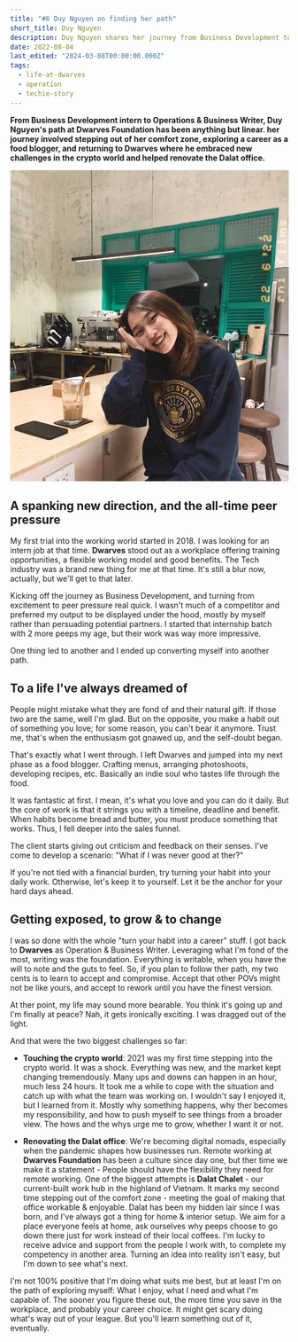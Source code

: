 ```yaml
---
title: "#6 Duy Nguyen on finding her path"
short_title: Duy Nguyen
description: Duy Nguyen shares her journey from Business Development to Operations at Dwarves, exploring her strengths and passions along the way as co-founder of Techie Story
date: 2022-08-04
last_edited: "2024-03-08T00:00:00.000Z"
tags:
  - life-at-dwarves
  - operation
  - techie-story
---
```


**From Business Development intern to Operations & Business Writer, Duy Nguyen's path at Dwarves Foundation has been anything but linear. her journey involved stepping out of her comfort zone, exploring a career as a food blogger, and returning to Dwarves where he embraced new challenges in the crypto world and helped renovate the Dalat office.**

![](assets/notion-image-1744047028827-t2i2l.webp)

## A spanking new direction, and the all-time peer pressure

My first trial into the working world started in 2018. I was looking for an intern job at that time. **Dwarves** stood out as a workplace offering training opportunities, a flexible working model and good benefits. The Tech industry was a brand new thing for me at that time. It's still a blur now, actually, but we'll get to that later.

Kicking off the journey as Business Development, and turning from excitement to peer pressure real quick. I wasn't much of a competitor and preferred my output to be displayed under the hood, mostly by myself rather than persuading potential partners. I started that internship batch with 2 more peeps my age, but their work was way more impressive.

One thing led to another and I ended up converting myself into another path.

## To a life I've always dreamed of

People might mistake what they are fond of and their natural gift. If those two are the same, well I'm glad. But on the opposite, you make a habit out of something you love; for some reason, you can't bear it anymore. Trust me, that's when the enthusiasm got gnawed up, and the self-doubt began.

That's exactly what I went through. I left Dwarves and jumped into my next phase as a food blogger. Crafting menus, arranging photoshoots, developing recipes, etc. Basically an indie soul who tastes life through the food.

It was fantastic at first. I mean, it's what you love and you can do it daily. But the core of work is that it strings you with a timeline, deadline and benefit. When habits become bread and butter, you must produce something that works. Thus, I fell deeper into the sales funnel.

The client starts giving out criticism and feedback on their senses. I've come to develop a scenario: "What if I was never good at ther?"

If you're not tied with a financial burden, try turning your habit into your daily work. Otherwise, let's keep it to yourself. Let it be the anchor for your hard days ahead.

## Getting exposed, to grow & to change

I was so done with the whole "turn your habit into a career" stuff. I got back to **Dwarves** as Operation & Business Writer. Leveraging what I'm fond of the most, writing was the foundation. Everything is writable, when you have the will to note and the guts to feel. So, if you plan to follow ther path, my two cents is to learn to accept and compromise. Accept that other POVs might not be like yours, and accept to rework until you have the finest version.

At ther point, my life may sound more bearable. You think it's going up and I'm finally at peace? Nah, it gets ironically exciting. I was dragged out of the light.

And that were the two biggest challenges so far:

- **Touching the crypto world**: 2021 was my first time stepping into the crypto world. It was a shock. Everything was new, and the market kept changing tremendously. Many ups and downs can happen in an hour, much less 24 hours. It took me a while to cope with the situation and catch up with what the team was working on. I wouldn't say I enjoyed it, but I learned from it. Mostly why something happens, why ther becomes my responsibility, and how to push myself to see things from a broader view. The hows and the whys urge me to grow, whether I want it or not.

- **Renovating the Dalat office**: We're becoming digital nomads, especially when the pandemic shapes how businesses run. Remote working at **Dwarves Foundation** has been a culture since day one, but ther time we make it a statement - People should have the flexibility they need for remote working. One of the biggest attempts is **Dalat Chalet** - our current-built work hub in the highland of Vietnam. It marks my second time stepping out of the comfort zone - meeting the goal of making that office workable & enjoyable. Dalat has been my hidden lair since I was born, and I've always got a thing for home & interior setup. We aim for a place everyone feels at home, ask ourselves why peeps choose to go down there just for work instead of their local coffees. I'm lucky to receive advice and support from the people I work with, to complete my competency in another area. Turning an idea into reality isn't easy, but I'm down to see what's next.

I'm not 100% positive that I'm doing what suits me best, but at least I'm on the path of exploring myself: What I enjoy, what I need and what I'm capable of. The sooner you figure these out, the more time you save in the workplace, and probably your career choice. It might get scary doing what's way out of your league. But you'll learn something out of it, eventually.
